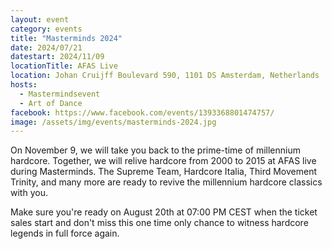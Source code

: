 ```yaml
---
layout: event
category: events
title: "Masterminds 2024"
date: 2024/07/21
datestart: 2024/11/09
locationTitle: AFAS Live
location: Johan Cruijff Boulevard 590, 1101 DS Amsterdam, Netherlands
hosts:
  - Mastermindsevent
  - Art of Dance
facebook: https://www.facebook.com/events/1393368801474757/
image: /assets/img/events/masterminds-2024.jpg
---
```


On November 9, we will take you back to the prime-time of millennium hardcore. Together, we will relive hardcore from 2000 to 2015 at AFAS live during Masterminds. The Supreme Team, Hardcore Italia, Third Movement Trinity, and many more are ready to revive the millennium hardcore classics with you.

Make sure you're ready on August 20th at 07:00 PM CEST when the ticket sales start and don't miss this one time only chance to witness hardcore legends in full force again.